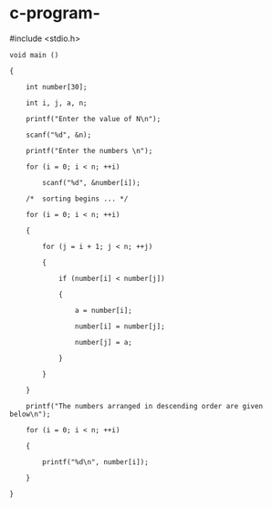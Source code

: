 # c-program-
#include <stdio.h>

    void main ()

    {

        int number[30];

        int i, j, a, n;

        printf("Enter the value of N\n");

        scanf("%d", &n);

        printf("Enter the numbers \n");

        for (i = 0; i < n; ++i)

	        scanf("%d", &number[i]);

        /*  sorting begins ... */

        for (i = 0; i < n; ++i)

        {

            for (j = i + 1; j < n; ++j)

            {

                if (number[i] < number[j])

                {

                    a = number[i];

                    number[i] = number[j];

                    number[j] = a;

                }

            }

        }

        printf("The numbers arranged in descending order are given below\n");

        for (i = 0; i < n; ++i)

        {

            printf("%d\n", number[i]);

        }

    }
